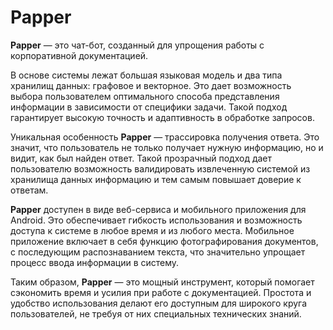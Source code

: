 # Papper
**Papper** — это чат-бот, созданный для упрощения работы с корпоративной документацией.

В основе системы лежат большая языковая модель и два типа хранилищ данных: графовое и векторное. Это дает возможность выбора пользователем оптимального способа представления информации в зависимости от специфики задачи. Такой подход гарантирует высокую точность и адаптивность в обработке запросов.  

Уникальная особенность **Papper** — трассировка получения ответа. Это значит, что пользователь не только получает нужную информацию, но и видит, как был найден ответ. Такой прозрачный подход дает пользователю возможность валидировать извлеченную системой из хранилища данных информацию и тем самым повышает доверие к ответам.

**Papper** доступен в виде веб-сервиса и мобильного приложения для Android. Это обеспечивает гибкость использования и возможность доступа к системе в любое время и из любого места. Мобильное приложение включает в себя функцию фотографирования документов, с последующим распознаванием текста, что значительно упрощает процесс ввода информации в систему.

Таким образом, **Papper**  — это мощный инструмент, который помогает сэкономить время и усилия при работе с документацией. Простота и удобство использования делают его доступным для широкого круга пользователей, не требуя от них специальных технических знаний.
